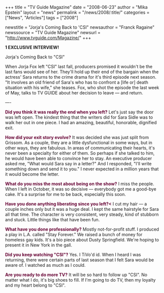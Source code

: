 +++
title = "TV Guide Magazine"
date = "2008-06-23"
author = "Mika Epstein"
layout = "news"
permalink = "/news/2008/:title/"
categories = ["News", "Articles"]
tags = ["2008"]

newstitle = "Jorja's Coming Back to 'CSI"
newsauthor = "Franck Ragaine"
newssource = "TV Guide Magazine"
newsurl = "http://www.tvguide.com/Magazine/"
+++

**1 EXCLUSIVE INTERVIEW!**

Jorja's Coming Back to "CSI"

When Jorja Fox left "CSI" last fall, producers promised it wouldn't be the last fans would see of her. They'll hold up their end of the bargain when the actress' Sara returns to the crime drama for it's third episode next season. "It involves an old friend of Sara's who has to confront a [life or] death situation with his wife," she teases. Fox, who shot the episode the last week of May, talks to TV GUIDE about her decision to leave &#8212; and return.

&#8212;-

**<font color=#660033>Did you think it was really the end when you left?</font>** Let's just say the door was left open. The kindest thing that the writers did for Sara Sidle was to walk her out in one piece. I had an amazing, beautiful, honorable, dignified exit.

**<font color=#660033>How did your exit story evolve?</font>** It was decided she was just split from Grissom. As a couple, they are a little dysfunctional in some ways, but in other ways, they are fabulous. In areas of communicating their hearts, it's never been a specialty for either of them. So perhaps if she talked to him, he would have been able to convince her to stay. An executive producer asked me, "What would Sara say in a letter?" And I responded, "I'll write something down and send it to you." I never expected in a million years that it would become the letter.

**<font color=#660033>What do you miss the most about being on the show?</font>** I miss the people. When I left in October, it was so decisive &#8212; everybody got me a good-bye cake. It's a surprise for me to be back, especially this soon.

**<font color=#660033>Have you done anything liberating since you left?<</font>** I cut my hair &#8212; a couple inches only but it was a huge deal. I kept the same hairstyle for Sara all that time. The character is very consistent, very steady, kind of stubborn and stuck. Little things like that have been fun.

**<font color=#660033>What have you done professionally?</font>** Mostly not-for-profit stuff. I produced a play in L.A. called "Stay Forever." We raised a bunch of money for homeless gay kids. It's a bio piece about Dusty Springfield. We're hoping to present it in New York in the gall.

**<font color=#660033>Did you keep watching "CSI"?</font>** Yes. I TiVo'd id. When I heard I was returning, there were certain parts of last season that I felt Sara would be aware of. I watched as much as I could.

**<font color=#660033>Are you ready to do more TV?</font>** It will be so hard to follow up "CSI". No matter what I do, it's big shoes to fill. If I'm going to do TV, then my loyalty and my heart belong to "CSI".  
